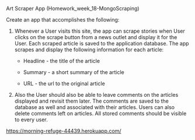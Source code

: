
Art Scraper App (Homework_week_18-MongoScraping)


Create an app that accomplishes the following:

  1. Whenever a User visits this site, the app can scrape stories when User clicks on the scrape button from a news outlet and display it for the User. Each scraped article is saved to the application database. The app scrapes and display the following information for each article:

     * Headline - the title of the article

     * Summary - a short summary of the article

     * URL - the url to the original article

  2. Also the User should also be able to leave comments on the articles displayed and revisit them later. The comments are saved to the database as well and associated with their articles. Users can also delete comments left on articles. All stored comments should be visible to every user.


https://morning-refuge-44439.herokuapp.com/
